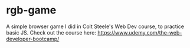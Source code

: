 # rgb-game
A simple browser game I did in Colt Steele's Web Dev course, to practice basic JS. Check out the course here: https://www.udemy.com/the-web-developer-bootcamp/
